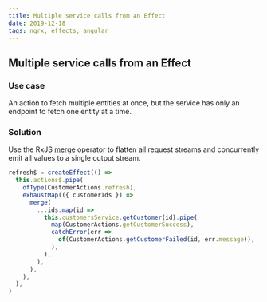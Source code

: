 ```yaml
---
title: Multiple service calls from an Effect
date: 2019-12-18
tags: ngrx, effects, angular
---
```


## Multiple service calls from an Effect

### Use case

An action to fetch multiple entities at once, but the service has only an endpoint to fetch one entity at a time.

### Solution

Use the RxJS [merge](https://rxjs-dev.firebaseapp.com/api/index/function/merge) operator to flatten all request streams and concurrently emit all values to a single output stream.

```ts
refresh$ = createEffect(() =>
  this.actions$.pipe(
    ofType(CustomerActions.refresh),
    exhaustMap(({ customerIds }) =>
      merge(
        ...ids.map(id =>
          this.customersService.getCustomer(id).pipe(
            map(CustomerActions.getCustomerSuccess),
            catchError(err =>
              of(CustomerActions.getCustomerFailed(id, err.message)),
            ),
          ),
        ),
      ),
    ),
  ),
)
```
